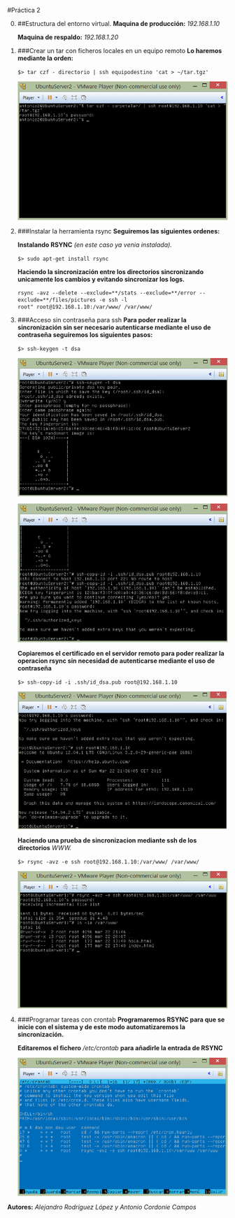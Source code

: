 #Práctica 2

0. ##Estructura del entorno virtual.
	**Maquina de producción:** *192.168.1.10*

	**Maquina de respaldo:** *192.168.1.20*

1. ###Crear un tar con ficheros locales en un equipo remoto
	**Lo haremos mediante la orden:**

	`$> tar czf - directorio | ssh equipodestino 'cat > ~/tar.tgz'`

	![Imagen 1](Capturas/1__.png "Práctica 1")

2. ###Instalar la herramienta rsync
	**Seguiremos las siguientes ordenes:**
	
	**Instalando RSYNC** *(en este caso ya venia instalada).*

	`$> sudo apt-get install rsync`
	
	**Haciendo la sincronización entre los directorios sincronizando unicamente los cambios y evitando sincronizar los logs.**
	```
	rsync -avz --delete --exclude=**/stats --exclude=**/error --exclude=**/files/pictures -e ssh -l 
	root" root@192.168.1.10:/var/www/ /var/www/
	```
4. ###Acceso sin contraseña para ssh
	**Para poder realizar la sincronización sin ser necesario autenticarse mediante el uso de contraseña seguiremos los siguientes pasos:**
	
	`$> ssh-keygen -t dsa`
	
	![Imagen 2](Capturas/2__.png "Práctica 2")

	![Imagen 2.2](Capturas/2.2__.png "Práctica 2.2")

	**Copiaremos el certificado en el servidor remoto para poder realizar la operacion rsync sin necesidad de  autenticarse mediante 
	el uso de contraseña**

	`$> ssh-copy-id -i .ssh/id_dsa.pub root@192.168.1.10`

	![Imagen 2.3](Capturas/2.3__.png "Práctica 2.3")
	
	**Haciendo una prueba de sincronizacion mediante ssh de los directorios** *WWW.*

	`$> rsync -avz -e ssh root@192.168.1.10:/var/www/ /var/www/ `
	
	![Imagen 2.4](Capturas/2.4__.png "Práctica 2.4")

5. ###Programar tareas con crontab
	**Programaremos RSYNC para que se inicie con el sistema y de este modo automatizaremos la sincronización.**	
		
	**Editaremos el fichero** */etc/crontab* **para añadirle la entrada de RSYNC**

	![Imagen 2.5](Capturas/2.5__.png "Práctica 2.5")


**Autores:** *Alejandro Rodríguez López y Antonio Cordonie Campos*
	
